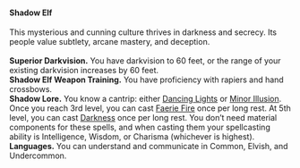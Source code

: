 #### Shadow Elf

This mysterious and cunning culture thrives in darkness and secrecy.
Its people value subtlety, arcane mastery, and deception.
\
\
**Superior Darkvision.**
You have darkvision to 60 feet, or the range of your existing darkvision increases by 60 feet.
\
**Shadow Elf Weapon Training.**
You have proficiency with rapiers and hand crossbows.
\
**Shadow Lore.**
You know a cantrip: either [Dancing Lights](#Dancing_Lights_dancing_lights) or [Minor Illusion](#Minor_Illusion_minor_illusion).
Once you reach 3rd level, you can cast [Faerie Fire](#Faerie_Fire_faerie_fire) once per long rest.
At 5th level, you can cast [Darkness](#Darkness_darkness) once per long rest.
You don’t need material components for these spells, and when casting them your spellcasting ability is Intelligence, Wisdom, or Charisma (whichever is highest).
\
**Languages.**
You can understand and communicate in Common, Elvish, and Undercommon.
